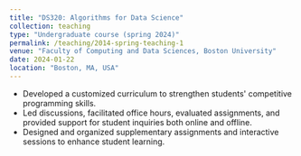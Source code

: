 ```yaml
---
title: "DS320: Algorithms for Data Science"
collection: teaching
type: "Undergraduate course (spring 2024)"
permalink: /teaching/2014-spring-teaching-1
venue: "Faculty of Computing and Data Sciences, Boston University"
date: 2024-01-22
location: "Boston, MA, USA"
---
```

- Developed a customized curriculum to strengthen students' competitive programming skills.
- Led discussions, facilitated office hours, evaluated assignments, and provided support for student inquiries both online and offline.
- Designed and organized supplementary assignments and interactive sessions to enhance student learning.
